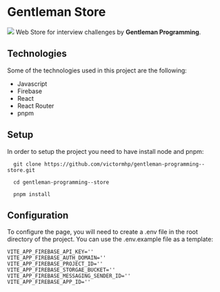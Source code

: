 # Gentleman Store

![](https://pbs.twimg.com/profile_banners/1431921074762047492/1662382332/1500x500)
Web Store for interview challenges by **Gentleman Programming**.

## Technologies

Some of the technologies used in this project are the following:

- Javascript
- Firebase
- React
- React Router
- pnpm

## Setup

In order to setup the project you need to have install node and pnpm:

```
  git clone https://github.com/victormhp/gentleman-programming--store.git
```

```
  cd gentleman-programming--store
```

```
  pnpm install
```

## Configuration

To configure the page, you will need to create a .env file in the root directory of the project. You can use the .env.example file as a template:

```
VITE_APP_FIREBASE_API_KEY=''
VITE_APP_FIREBASE_AUTH_DOMAIN=''
VITE_APP_FIREBASE_PROJECT_ID=''
VITE_APP_FIREBASE_STORGAE_BUCKET=''
VITE_APP_FIREBASE_MESSAGING_SENDER_ID=''
VITE_APP_FIREBASE_APP_ID=''
```
